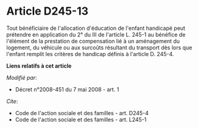 # Article D245-13

Tout bénéficiaire de l'allocation d'éducation de l'enfant handicapé peut prétendre en application du 2° du III de l'article
L. 245-1 au bénéfice de l'élément de la prestation de compensation lié à un aménagement du logement, du véhicule ou aux
surcoûts résultant du transport dès lors que l'enfant remplit les critères de handicap définis à l'article D. 245-4.

**Liens relatifs à cet article**

_Modifié par_:

  - Décret n°2008-451 du 7 mai 2008 - art. 1

_Cite_:

  - Code de l'action sociale et des familles - art. D245-4
  - Code de l'action sociale et des familles - art. L245-1
